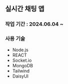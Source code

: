 ## 실시간 채팅 앱

### 작업 기간 : 2024.06.04 ~

### 사용 기술
- Node.js
- REACT
- Socket.io
- MongoDB
- Tailwind
- DaisyUI
